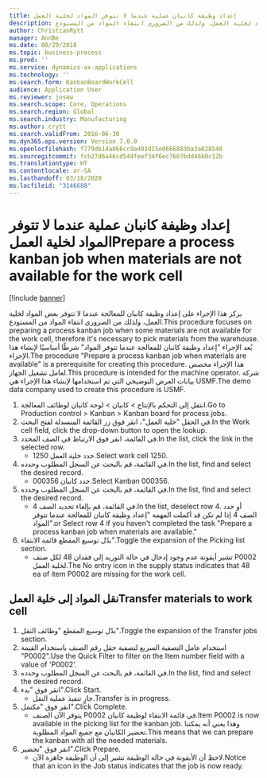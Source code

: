 ```yaml
---
title: إعداد وظيفة كانبان عملية عندما لا تتوفر المواد لخلية العمل
description: يركز هذا الإجراء على إعداد وظيفة كانبان للمعالجة عندما لا تتوفر بعض المواد لخلية العمل، ولذلك من الضروري انتقاء المواد من المستودع.
author: ChristianRytt
manager: AnnBe
ms.date: 08/29/2018
ms.topic: business-process
ms.prod: ''
ms.service: dynamics-ax-applications
ms.technology: ''
ms.search.form: KanbanBoardWorkCell
audience: Application User
ms.reviewer: josaw
ms.search.scope: Core, Operations
ms.search.region: Global
ms.search.industry: Manufacturing
ms.author: crytt
ms.search.validFrom: 2016-06-30
ms.dyn365.ops.version: Version 7.0.0
ms.openlocfilehash: f779db14a866cc9a401d15e0666883ba3a828548
ms.sourcegitcommit: fcb27d6a46cd544feef34f6ec7607bdd46b0c12b
ms.translationtype: HT
ms.contentlocale: ar-SA
ms.lasthandoff: 03/18/2020
ms.locfileid: "3146688"
---
```

# <a name="prepare-a-process-kanban-job-when-materials-are-not-available-for-the-work-cell"></a><span data-ttu-id="f796b-103">إعداد وظيفة كانبان عملية عندما لا تتوفر المواد لخلية العمل</span><span class="sxs-lookup"><span data-stu-id="f796b-103">Prepare a process kanban job when materials are not available for the work cell</span></span>

[!include [banner](../../includes/banner.md)]

<span data-ttu-id="f796b-104">يركز هذا الإجراء على إعداد وظيفة كانبان للمعالجة عندما لا تتوفر بعض المواد لخلية العمل، ولذلك من الضروري انتقاء المواد من المستودع.</span><span class="sxs-lookup"><span data-stu-id="f796b-104">This procedure focuses on preparing a process kanban job when some materials are not available for the work cell, therefore it's necessary to pick materials from the warehouse.</span></span> <span data-ttu-id="f796b-105">يُعد الإجراء "إعداد وظيفة كانبان للمعالجة عندما تتوفر المواد‬" شرطًا أساسيًا لإنشاء هذا الإجراء.</span><span class="sxs-lookup"><span data-stu-id="f796b-105">The procedure "Prepare a process kanban job when materials are available" is a prerequisite for creating this procedure.</span></span> <span data-ttu-id="f796b-106">هذا الإجراء مخصص لعامل تشغيل الجهاز.</span><span class="sxs-lookup"><span data-stu-id="f796b-106">This procedure is intended for the machine operator.</span></span> <span data-ttu-id="f796b-107">شركة بيانات العرض التوضيحي التي تم استخدامها لإنشاء هذا الإجراء هي USMF.</span><span class="sxs-lookup"><span data-stu-id="f796b-107">The demo data company used to create this procedure is USMF.</span></span>

1. <span data-ttu-id="f796b-108">انتقل إلى التحكم بالإنتاج‬ > كانبان > لوحة كانبان لوظائف المعالجة‬.</span><span class="sxs-lookup"><span data-stu-id="f796b-108">Go to Production control > Kanban > Kanban board for process jobs.</span></span>
2. <span data-ttu-id="f796b-109">في الحقل "خلية العمل"، انقر فوق زر القائمة المنسدلة لفتح البحث.</span><span class="sxs-lookup"><span data-stu-id="f796b-109">In the Work cell field, click the drop-down button to open the lookup.</span></span>
3. <span data-ttu-id="f796b-110">في القائمة، انقر فوق الارتباط في الصف المحدد.</span><span class="sxs-lookup"><span data-stu-id="f796b-110">In the list, click the link in the selected row.</span></span>
    * <span data-ttu-id="f796b-111">حدد خلية العمل 1250.</span><span class="sxs-lookup"><span data-stu-id="f796b-111">Select work cell 1250.</span></span>  
4. <span data-ttu-id="f796b-112">في القائمة، قم بالبحث عن السجل المطلوب وحدده.</span><span class="sxs-lookup"><span data-stu-id="f796b-112">In the list, find and select the desired record.</span></span>
    * <span data-ttu-id="f796b-113">حدد كانبان 000356.</span><span class="sxs-lookup"><span data-stu-id="f796b-113">Select Kanban 000356.</span></span>  
5. <span data-ttu-id="f796b-114">في القائمة، قم بالبحث عن السجل المطلوب وحدده.</span><span class="sxs-lookup"><span data-stu-id="f796b-114">In the list, find and select the desired record.</span></span>
    * <span data-ttu-id="f796b-115">في القائمة، قم بإلغاء تحديد الصف 4.</span><span class="sxs-lookup"><span data-stu-id="f796b-115">In the list, deselect row 4.</span></span> <span data-ttu-id="f796b-116">أو حدد الصف 4 إذا لم تكن قد أكملت المهمة "إعداد وظيفة كانبان للمعالجة عندما تتوفر المواد‬".</span><span class="sxs-lookup"><span data-stu-id="f796b-116">or Select row 4 if you haven't completed the task "Prepare a process kanban job when materials are available."</span></span>  
6. <span data-ttu-id="f796b-117">بدّل توسيع المقطع قائمة الانتقاء".</span><span class="sxs-lookup"><span data-stu-id="f796b-117">Toggle the expansion of the Picking list section.</span></span>
    * <span data-ttu-id="f796b-118">تشير أيقونة عدم وجود إدخال في حالة التوريد إلى فقدان 48 لكل صنف P0002 لخلية العمل.</span><span class="sxs-lookup"><span data-stu-id="f796b-118">The No entry icon in the supply status indicates that 48 ea of item P0002 are missing for the work cell.</span></span>  

## <a name="transfer-materials-to-work-cell"></a><span data-ttu-id="f796b-119">نقل المواد إلى خلية العمل</span><span class="sxs-lookup"><span data-stu-id="f796b-119">Transfer materials to work cell</span></span>
1. <span data-ttu-id="f796b-120">بدّل توسيع المقطع "وظائف النقل‬".</span><span class="sxs-lookup"><span data-stu-id="f796b-120">Toggle the expansion of the Transfer jobs section.</span></span>
2. <span data-ttu-id="f796b-121">استخدام عامل التصفية السريع لتصفية حقل رقم الصنف باستخدام القيمة "P0002".</span><span class="sxs-lookup"><span data-stu-id="f796b-121">Use the Quick Filter to filter on the Item number field with a value of 'P0002'.</span></span>
3. <span data-ttu-id="f796b-122">في القائمة، قم بالبحث عن السجل المطلوب وحدده.</span><span class="sxs-lookup"><span data-stu-id="f796b-122">In the list, find and select the desired record.</span></span>
4. <span data-ttu-id="f796b-123">انقر فوق "بدء".</span><span class="sxs-lookup"><span data-stu-id="f796b-123">Click Start.</span></span>
    * <span data-ttu-id="f796b-124">جارٍ تنفيذ عملية النقل.</span><span class="sxs-lookup"><span data-stu-id="f796b-124">Transfer is in progress.</span></span>  
5. <span data-ttu-id="f796b-125">انقر فوق "مكتمل".</span><span class="sxs-lookup"><span data-stu-id="f796b-125">Click Complete.</span></span>
    * <span data-ttu-id="f796b-126">يتوفر الآن الصنف P0002 في قائمة الانتقاء لوظيفة كانبان.</span><span class="sxs-lookup"><span data-stu-id="f796b-126">Item P0002 is now available in the picking list for the kanban job.</span></span> <span data-ttu-id="f796b-127">وهذا يعني أنه يمكننا تحضير الكانبان مع جميع المواد المطلوبة.</span><span class="sxs-lookup"><span data-stu-id="f796b-127">This means that we can prepare the kanban with all the needed materials.</span></span>  
6. <span data-ttu-id="f796b-128">انقر فوق "تحضير‬".</span><span class="sxs-lookup"><span data-stu-id="f796b-128">Click Prepare.</span></span>
    * <span data-ttu-id="f796b-129">لاحظ أن الأيقونة في حالة الوظيفة تشير إلى أن الوظيفة جاهزة الآن.</span><span class="sxs-lookup"><span data-stu-id="f796b-129">Notice that an icon in the Job status indicates that the job is now ready.</span></span>  

